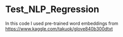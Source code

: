 # Test_NLP_Regression
In this code I used pre-trained word embeddings from https://www.kaggle.com/takuok/glove840b300dtxt
